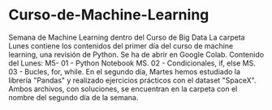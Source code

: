 # Curso-de-Machine-Learning
Semana de Machine Learning dentro del Curso de Big Data
La carpeta Lunes contiene los contenidos del primer día del curso de machine learning, una revisión de Python.
Se ha de abrir en Google Colab.
Contenido del Lunes:
M5- 01 - Python Notebook
MS. 02 - Condicionales, if, else
MS. 03 - Bucles, for, while.
En el segundo día, Martes hemos estudiado la librería "Pandas" y realizado ejercicios prácticos con el dataset "SpaceX". Ambos archivos, con soluciones, se encuentran en la carpeta con el nombre del segundo día de la semana.
